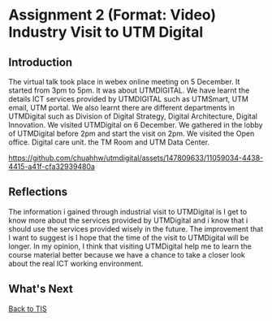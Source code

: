 # Assignment 2 (Format: Video) Industry Visit to UTM Digital
<h2>Introduction</h2>
<p>The virtual talk took place in webex online meeting on 5 December. It started from 3pm to 5pm. It was about UTMDIGITAL. We have learnt the details ICT services provided by UTMDIGITAL such as UTMSmart, UTM email, UTM portal.  We also learnt there are different departments in UTMDigital such as Division of Digital Strategy, Digital Architecture, Digital Innovation. We visited UTMDigital on 6 December. We gathered in the lobby of UTMDigital before 2pm and start the visit on 2pm. We visited the Open office. Digital care unit. the TM Room and UTM Data Center.</p>

https://github.com/chuahhw/utmdigital/assets/147809633/11059034-4438-4415-a41f-cfa32939480a

<h2>Reflections </h2>
<p>The information i gained through industrial visit to UTMDigital is I get to know more about the services provided by
UTMDigital and i know that i should use the services provided wisely in the future. The improvement that I want to suggest is I hope that the time of the visit to UTMDigital will be longer. In my opinion, I think that visiting UTMDigital help me to learn the course material better because we have a
chance to take a closer look about the real ICT working environment.</p>

<h2>What's Next</h2>

<a href="https://github.com/chuahhw/tis">Back to TIS</a>
